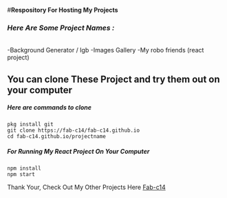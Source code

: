 #**Respository For Hosting My Projects**
<br>
### <i>Here Are Some Project Names :  </i>
<br>
-Background Generator / Igb
-Images Gallery
-My robo friends (react project)

## You can clone These Project and try them out on your computer
##### Here are commands to clone
  ```pkg install git``` <br>
  ```git clone https://fab-c14/fab-c14.github.io``` <br>
  ```cd fab-c14.github.io/projectname``` <br>
##### <i>For Running My React Project On Your Computer </i>
  ```npm install``` <br>
  ```npm start```<br>

Thank Your, Check Out My Other Projects Here [Fab-c14](https://github.com)



